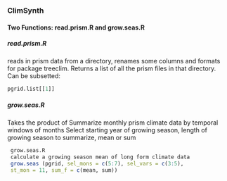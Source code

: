 ### ClimSynth

#### Two Functions: read.prism.R and grow.seas.R

##### read.prism.R

reads in prism data from a directory, renames some columns and formats for package treeclim.  Returns a list of all the prism files in that directory. Can be subsetted:

```r
pgrid.list[[1]]
```


##### grow.seas.R

Takes the product of Summarize monthly prism climate data by temporal windows of months
Select starting year of growing season, length of growing season to summarize, mean or sum

```r
 grow.seas.R
 calculate a growing season mean of long form climate data
 grow.seas (pgrid, sel_mons = c(5:7), sel_vars = c(3:5), 
 st_mon = 11, sum_f = c(mean, sum))
```

